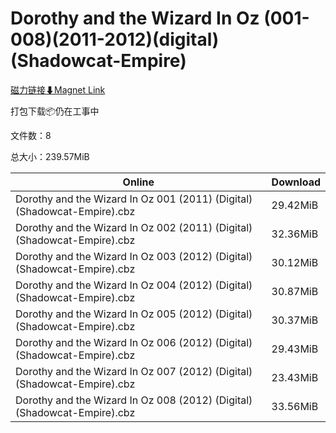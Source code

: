 # Dorothy and the Wizard In Oz (001-008)(2011-2012)(digital)(Shadowcat-Empire)

[磁力链接⬇Magnet Link](magnet:?xt=urn:btih:0d37f108c961c07047ffb85f9461444f0c6b6957&dn=Dorothy%20and%20the%20Wizard%20In%20Oz%20%28001-008%29%282011-2012%29%28digital%29%28Shadowcat-Empire%29)

打包下载📦仍在工事中

文件数：8

总大小：239.57MiB

Online | Download
--- | ---
Dorothy and the Wizard In Oz 001 (2011) (Digital) (Shadowcat-Empire).cbz | 29.42MiB
Dorothy and the Wizard In Oz 002 (2011) (Digital) (Shadowcat-Empire).cbz | 32.36MiB
Dorothy and the Wizard In Oz 003 (2012) (Digital) (Shadowcat-Empire).cbz | 30.12MiB
Dorothy and the Wizard In Oz 004 (2012) (Digital) (Shadowcat-Empire).cbz | 30.87MiB
Dorothy and the Wizard In Oz 005 (2012) (Digital) (Shadowcat-Empire).cbz | 30.37MiB
Dorothy and the Wizard In Oz 006 (2012) (Digital) (Shadowcat-Empire).cbz | 29.43MiB
Dorothy and the Wizard In Oz 007 (2012) (Digital) (Shadowcat-Empire).cbz | 23.43MiB
Dorothy and the Wizard In Oz 008 (2012) (Digital) (Shadowcat-Empire).cbz | 33.56MiB